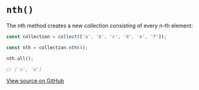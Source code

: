# `nth()`

The nth method creates a new collection consisting of every n-th element:

```js
const collection = collect(['a', 'b', 'c', 'd', 'e', 'f']);

const nth = collection.nth(4);

nth.all();

// ['a', 'e']
```




[View source on GitHub](https://github.com/ecrmnn/collect.js/blob/master/src/methods/nth.js)